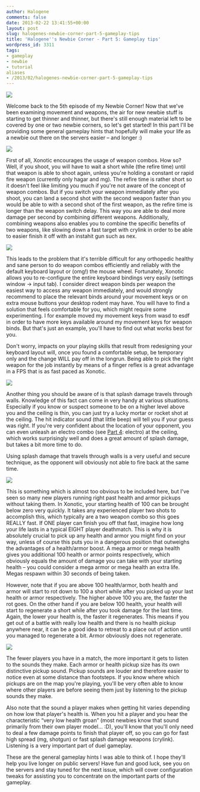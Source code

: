 ```yaml
---
author: Halogene
comments: false
date: 2013-02-22 13:41:55+00:00
layout: post
slug: halogenes-newbie-corner-part-5-gameplay-tips
title: 'Halogene''s Newbie Corner - Part 5: Gameplay tips'
wordpress_id: 3311
tags:
- gameplay
- newbie
- tutorial
aliases
- /2013/02/halogenes-newbie-corner-part-5-gameplay-tips
---
```


[![](/m/uploads/2012/09/newbie-corner-banner2-800x239.png)](http://www.xonotic.org/2012/10/halogenes-newbie-corner-part-2-laser-jumping-and-wall-lasering-2/newbie-corner-banner2-800x239/)

Welcome back to the 5th episode of my Newbie Corner! Now that we've been examining movement and weapons, the air for new newbie stuff is starting to get thinner and thinner, but there's still enough material left to be covered by one or two newbie corners, so let's get started! In this part I'll be providing some general gameplay hints that hopefully will make your life as a newbie out there on the servers easier – and longer :)

[![](/m/uploads/2013/02/combo.png)](http://www.xonotic.org/?attachment_id=3314)

First of all, Xonotic encourages the usage of weapon combos. How so? Well, if you shoot, you will have to wait a short while (the refire time) until that weapon is able to shoot again, unless you're holding a constant or rapid fire weapon (currently only hagar and mg). The refire time is rather short so it doesn't feel like limiting you much if you're not aware of the concept of weapon combos. But if you switch your weapon immediately after you shoot, you can land a second shot with the second weapon faster than you would be able to with a second shot of the first weapon, as the refire time is longer than the weapon switch delay. This way you are able to deal more damage per second by combining different weapons. Additionally, combining weapons also enables you to combine the specific benefits of two weapons, like slowing down a fast target with crylink in order to be able to easier finish it off with an instahit gun such as nex.

[![](/m/uploads/2013/02/keyboard.png)](http://www.xonotic.org/2013/02/halogenes-newbie-corner-part-5-gameplay-tips/keyboard/)

This leads to the problem that it's terrible difficult for any orthopedic healthy and sane person to do weapon combos efficiently and reliably with the default keyboard layout or (omg!) the mouse wheel. Fortunately, Xonotic allows you to re-configure the entire keyboard bindings very easily (settings window → input tab). I consider direct weapon binds per weapon the easiest way to access any weapon immediately, and would strongly recommend to place the relevant binds around your movement keys or on extra mouse buttons your desktop rodent may have. You will have to find a solution that feels comfortable for you, which might require some experimenting. I for example moved my movement keys from wasd to esdf in order to have more keys available around my movement keys for weapon binds. But that's just an example, you'll have to find out what works best for you.

Don't worry, impacts on your playing skills that result from redesigning your keyboard layout will, once you found a comfortable setup, be temporary only and the change WILL pay off in the longrun. Being able to pick the right weapon for the job instantly by means of a finger reflex is a great advantage in a FPS that is as fast paced as Xonotic.

[![](/m/uploads/2013/02/splash.png)](http://www.xonotic.org/2013/02/halogenes-newbie-corner-part-5-gameplay-tips/splash/)

Another thing you should be aware of is that splash damage travels through walls. Knowledge of this fact can come in very handy at various situations. Especially if you know or suspect someone to be on a higher level above you and the ceiling is thin, you can just try a lucky mortar or rocket shot at the ceiling. The hit indicator sound (that little beep) will tell you if your guess was right. If you're very confident about the location of your opponent, you can even unleash an electro combo (see [Part 4](/posts/2012/halogenes-newbie-corner-part-4-the-core-weapons/): electro) at the ceiling, which works surprisingly well and does a great amount of splash damage, but takes a bit more time to do.

Using splash damage that travels through walls is a very useful and secure technique, as the opponent will obviously not able to fire back at the same time.

[![](/m/uploads/2013/02/healthy.png)](http://www.xonotic.org/2013/02/halogenes-newbie-corner-part-5-gameplay-tips/healthy/)

This is something which is almost too obvious to be included here, but I've seen so many new players running right past health and armor pickups without taking them. In Xonotic, your starting health of 100 can be brought below zero very quickly. It takes any experienced player two shots to accomplish this, which typically are a two weapon combo so this goes REALLY fast. If ONE player can finish you off that fast, imagine how long your life lasts in a typical EIGHT player deathmatch. This is why it is absolutely crucial to pick up any health and armor you might find on your way, unless of course this puts you in a dangerous position that outweighs the advantages of a health/armor boost. A mega armor or mega health gives you additional 100 health or armor points respectively, which obviously equals the amount of damage you can take with your starting health – you could consider a mega armor or mega health an extra life. Megas respawn within 30 seconds of being taken.

However, note that if you are above 100 health/armor, both health and armor will start to rot down to 100 a short while after you picked up your last health or armor respectively. The higher above 100 you are, the faster the rot goes. On the other hand if you are below 100 health, your health will start to regenerate a short while after you took damage for the last time. Again, the lower your health is, the faster it regenerates. This means if you get out of a battle with really low health and there is no health pickup anywhere near, it can be a good idea to retreat to a place out of action until you managed to regenerate a bit. Armor obviously does not regenerate.

[![](/m/uploads/2013/02/listen.png)](http://www.xonotic.org/2013/02/halogenes-newbie-corner-part-5-gameplay-tips/listen/)

The fewer players you have in a match, the more important it gets to listen to the sounds they make. Each armor or health pickup size has its own distinctive pickup sound. Pickup sounds are louder and therefore easier to notice even at some distance than footsteps. If you know where which pickups are on the map you're playing, you'll be very often able to know where other players are before seeing them just by listening to the pickup sounds they make.

Also note that the sound a player makes when getting hit varies depending on how low that player's health is. When you hit a player and you hear the characteristic “very low health groan” (most newbies know that sound primarily from their own player model... :D), you'll know that you'll only need to deal a few damage points to finish that player off, so you can go for fast high spread (mg, shotgun) or fast splash damage weapons (crylink). Listening is a very important part of duel gameplay.

These are the general gameplay hints I was able to think of. I hope they'll help you live longer on public servers! Have fun and good luck, see you on the servers and stay tuned for the next issue, which will cover configuration tweaks for assisting you to concentrate on the important parts of the gameplay.
